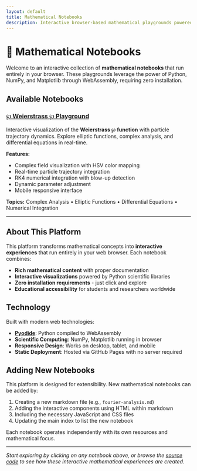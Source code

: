 ```yaml
---
layout: default
title: Mathematical Notebooks
description: Interactive browser-based mathematical playgrounds powered by Python and WebAssembly
---
```


# 🧮 Mathematical Notebooks

Welcome to an interactive collection of **mathematical notebooks** that run entirely in your browser. These playgrounds leverage the power of Python, NumPy, and Matplotlib through WebAssembly, requiring zero installation.

## Available Notebooks

### [℘ Weierstrass ℘ Playground](/weierstrass-playground)

Interactive visualization of the **Weierstrass ℘ function** with particle trajectory dynamics. Explore elliptic functions, complex analysis, and differential equations in real-time.

**Features:**
- Complex field visualization with HSV color mapping
- Real-time particle trajectory integration
- RK4 numerical integration with blow-up detection  
- Dynamic parameter adjustment
- Mobile responsive interface

**Topics:** Complex Analysis • Elliptic Functions • Differential Equations • Numerical Integration

---

## About This Platform

This platform transforms mathematical concepts into **interactive experiences** that run entirely in your web browser. Each notebook combines:

- **Rich mathematical content** with proper documentation
- **Interactive visualizations** powered by Python scientific libraries
- **Zero installation requirements** - just click and explore
- **Educational accessibility** for students and researchers worldwide

## Technology

Built with modern web technologies:
- **[Pyodide](https://pyodide.org/)**: Python compiled to WebAssembly
- **Scientific Computing**: NumPy, Matplotlib running in browser  
- **Responsive Design**: Works on desktop, tablet, and mobile
- **Static Deployment**: Hosted via GitHub Pages with no server required

## Adding New Notebooks

This platform is designed for extensibility. New mathematical notebooks can be added by:

1. Creating a new markdown file (e.g., `fourier-analysis.md`)
2. Adding the interactive components using HTML within markdown
3. Including the necessary JavaScript and CSS files
4. Updating the main index to list the new notebook

Each notebook operates independently with its own resources and mathematical focus.

---

*Start exploring by clicking on any notebook above, or browse the [source code](https://github.com/litlfred/notebooks) to see how these interactive mathematical experiences are created.*
